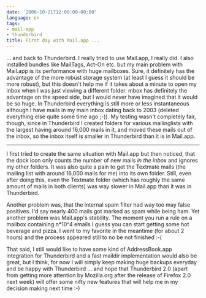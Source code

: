 ```yaml
---
date: '2006-10-21T12:00:00-00:00'
language: en
tags:
- mail-app
- thunderbird
title: First day with Mail.app ...
---
```



... and back to Thunderbird. I really tried to use Mail.app, I really did. I also installed bundles like MailTags, Act-On etc. but my main problem with Mail.app is its performance with huge mailboxes. Sure, it definitely has the advantage of the more robust storage system (at least I guess it should be more robust), but this doesn't help me if it takes about a minute to open my inbox when I was just viewing a different folder. mbox has definitely the advantage on the speed side, but I would never have imagined that it would be so huge. In Thunderbird everything is still more or less instantaneous although I have mails in my main inbox dating back to 2003 (deleted everything else quite some time ago ;-)). My testing wasn't completely fair, though, since in Thunderbird I created folders for various mailinglists with the largest having around 16,000 mails in it, and moved these mails out of the inbox, so the inbox itself is smaller in Thunderbird than it is in Mail.app.

-------------------------------



I first tried to create the same situation with Mail.app but then noticed, that the dock icon only counts the number of new mails _in the inbox_ and ignores my other folders. It was also quite a pain to get the Textmate mails (the mailing list with around 16,000 mails for me) into its own folder. Still, even after doing this, even the Textmate folder (which has roughly the same amount of mails in both clients) was way slower in Mail.app than it was in Thunderbird. 

Another problem was, that the internal spam filter had way too may false positives. I'd say nearly 400 mails got marked as spam while being ham. Yet another problem was Mail.app's stability. The moment you run a rule on a mailbox containing n*10^4 emails I guess you can start getting some hot beverage and pizza. I went to my favorite in the meantime (for about 2 hours) and the process appeared still to no be not finished :-(

That said, I still would like to have some kind of AddressBook.app integration for Thunderbird and a fast maildir implementation would also be great, but I think, for now I will simply keep making huge backups everyday and be happy with Thunderbird ... and hope that Thunderbird 2.0 (apart from getting more attention by Mozilla.org after the release of Firefox 2.0 next week) will offer some nifty new features that will help me in my decision making next time :-)